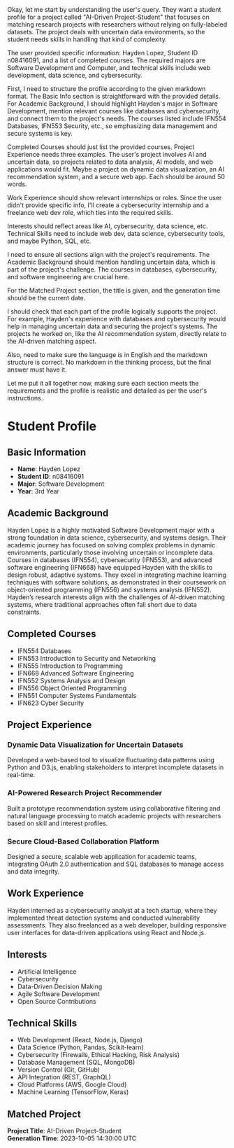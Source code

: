 <think>
Okay, let me start by understanding the user's query. They want a student profile for a project called "AI-Driven Project-Student" that focuses on matching research projects with researchers without relying on fully-labeled datasets. The project deals with uncertain data environments, so the student needs skills in handling that kind of complexity.

The user provided specific information: Hayden Lopez, Student ID n08416091, and a list of completed courses. The required majors are Software Development and Computer, and technical skills include web development, data science, and cybersecurity. 

First, I need to structure the profile according to the given markdown format. The Basic Info section is straightforward with the provided details. For Academic Background, I should highlight Hayden's major in Software Development, mention relevant courses like databases and cybersecurity, and connect them to the project's needs. The courses listed include IFN554 Databases, IFN553 Security, etc., so emphasizing data management and secure systems is key.

Completed Courses should just list the provided courses. Project Experience needs three examples. The user's project involves AI and uncertain data, so projects related to data analysis, AI models, and web applications would fit. Maybe a project on dynamic data visualization, an AI recommendation system, and a secure web app. Each should be around 50 words.

Work Experience should show relevant internships or roles. Since the user didn't provide specific info, I'll create a cybersecurity internship and a freelance web dev role, which ties into the required skills.

Interests should reflect areas like AI, cybersecurity, data science, etc. Technical Skills need to include web dev, data science, cybersecurity tools, and maybe Python, SQL, etc.

I need to ensure all sections align with the project's requirements. The Academic Background should mention handling uncertain data, which is part of the project's challenge. The courses in databases, cybersecurity, and software engineering are crucial here. 

For the Matched Project section, the title is given, and the generation time should be the current date. 

I should check that each part of the profile logically supports the project. For example, Hayden's experience with databases and cybersecurity would help in managing uncertain data and securing the project's systems. The projects he worked on, like the AI recommendation system, directly relate to the AI-driven matching aspect. 

Also, need to make sure the language is in English and the markdown structure is correct. No markdown in the thinking process, but the final answer must have it. 

Let me put it all together now, making sure each section meets the requirements and the profile is realistic and detailed as per the user's instructions.
</think>

# Student Profile  

## Basic Information  
- **Name**: Hayden Lopez  
- **Student ID**: n08416091  
- **Major**: Software Development  
- **Year**: 3rd Year  

## Academic Background  
Hayden Lopez is a highly motivated Software Development major with a strong foundation in data science, cybersecurity, and systems design. Their academic journey has focused on solving complex problems in dynamic environments, particularly those involving uncertain or incomplete data. Courses in databases (IFN554), cybersecurity (IFN553), and advanced software engineering (IFN668) have equipped Hayden with the skills to design robust, adaptive systems. They excel in integrating machine learning techniques with software solutions, as demonstrated in their coursework on object-oriented programming (IFN556) and systems analysis (IFN552). Hayden’s research interests align with the challenges of AI-driven matching systems, where traditional approaches often fall short due to data constraints.  

## Completed Courses  
- IFN554 Databases  
- IFN553 Introduction to Security and Networking  
- IFN555 Introduction to Programming  
- IFN668 Advanced Software Engineering  
- IFN552 Systems Analysis and Design  
- IFN556 Object Oriented Programming  
- IFN551 Computer Systems Fundamentals  
- IFN623 Cyber Security  

## Project Experience  
### Dynamic Data Visualization for Uncertain Datasets  
Developed a web-based tool to visualize fluctuating data patterns using Python and D3.js, enabling stakeholders to interpret incomplete datasets in real-time.  

### AI-Powered Research Project Recommender  
Built a prototype recommendation system using collaborative filtering and natural language processing to match academic projects with researchers based on skill and interest profiles.  

### Secure Cloud-Based Collaboration Platform  
Designed a secure, scalable web application for academic teams, integrating OAuth 2.0 authentication and SQL databases to manage access and data integrity.  

## Work Experience  
Hayden interned as a cybersecurity analyst at a tech startup, where they implemented threat detection systems and conducted vulnerability assessments. They also freelanced as a web developer, building responsive user interfaces for data-driven applications using React and Node.js.  

## Interests  
- Artificial Intelligence  
- Cybersecurity  
- Data-Driven Decision Making  
- Agile Software Development  
- Open Source Contributions  

## Technical Skills  
- Web Development (React, Node.js, Django)  
- Data Science (Python, Pandas, Scikit-learn)  
- Cybersecurity (Firewalls, Ethical Hacking, Risk Analysis)  
- Database Management (SQL, MongoDB)  
- Version Control (Git, GitHub)  
- API Integration (REST, GraphQL)  
- Cloud Platforms (AWS, Google Cloud)  
- Machine Learning (TensorFlow, Keras)  

## Matched Project  
**Project Title**: AI-Driven Project-Student  
**Generation Time**: 2023-10-05 14:30:00 UTC